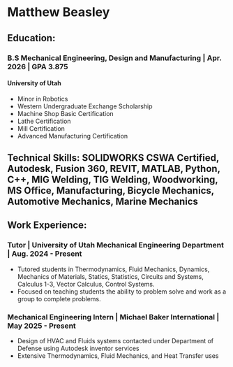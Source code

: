 # Matthew Beasley

## Education:
### B.S Mechanical Engineering, Design and Manufacturing | Apr. 2026 | GPA 3.875   
#### University of Utah
* Minor in Robotics
* Western Undergraduate Exchange Scholarship
* Machine Shop Basic Certification
* Lathe Certification
* Mill Certification
* Advanced Manufacturing Certification
 
## Technical Skills: SOLIDWORKS CSWA Certified, Autodesk, Fusion 360, REVIT, MATLAB, Python, C++, MIG Welding, TIG Welding, Woodworking, MS Office, Manufacturing, Bicycle Mechanics, Automotive Mechanics, Marine Mechanics

## Work Experience:
### Tutor | University of Utah Mechanical Engineering Department | Aug. 2024 - Present
* Tutored students in Thermodynamics, Fluid Mechanics, Dynamics, Mechanics of Materials, Statics, Statistics, Circuits and Systems, Calculus 1-3, Vector Calculus, Control Systems.
* Focused on teaching students the ability to problem solve and work as a group to complete problems.
 
### Mechanical Engineering Intern | Michael Baker International | May 2025 - Present
* Design of HVAC and Fluids systems contacted under Department of Defense using Autodesk inventor services 
* Extensive Thermodynamics, Fluid Mechanics, and Heat Transfer uses
